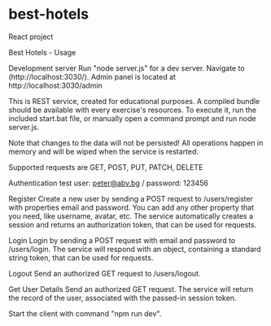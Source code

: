 # best-hotels
React project


Best Hotels - Usage

Development server Run "node server.js" for a dev server. Navigate to (http://localhost:3030/). Admin panel is located at http://localhost:3030/admin

This is REST service, created for educational purposes. A compiled bundle should be available with every exercise's resources. To execute it, run the included start.bat file, or manually open a command prompt and run node server.js.

Note that changes to the data will not be persisted! All operations happen in memory and will be wiped when the service is restarted.

Supported requests are GET, POST, PUT, PATCH, DELETE

Authentication test user: peter@abv.bg / password: 123456

Register Create a new user by sending a POST request to /users/register with properties email and password. You can add any other property that you need, like username, avatar, etc. 
The service automatically creates a session and returns an authorization token, that can be used for requests.

Login Login by sending a POST request with email and password to /users/login. The service will respond with an object, containing a standard string token, that can be used for requests.

Logout Send an authorized GET request to /users/logout.

Get User Details Send an authorized GET request. The service will return the record of the user, associated with the passed-in session token.

Start the client with command "npm run dev".
